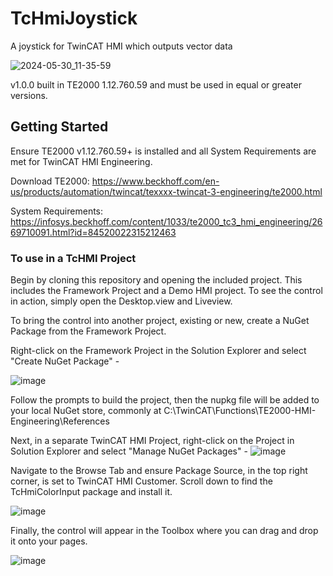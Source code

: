 # TcHmiJoystick
A joystick for TwinCAT HMI which outputs vector data

![2024-05-30_11-35-59](https://github.com/harisawan03/TcHmiJoystick/assets/19915615/861c989f-983c-4f17-85e6-6f43366a7646)

v1.0.0 built in TE2000 1.12.760.59 and must be used in equal or greater versions.

## Getting Started

Ensure TE2000 v1.12.760.59+ is installed and all System Requirements are met for TwinCAT HMI Engineering.

Download TE2000: https://www.beckhoff.com/en-us/products/automation/twincat/texxxx-twincat-3-engineering/te2000.html

System Requirements: https://infosys.beckhoff.com/content/1033/te2000_tc3_hmi_engineering/2669710091.html?id=84520022315212463


### To use in a TcHMI Project
Begin by cloning this repository and opening the included project. This includes the Framework Project and a Demo HMI project. To see the control in action, simply open the Desktop.view and Liveview.

To bring the control into another project, existing or new, create a NuGet Package from the Framework Project. 

Right-click on the Framework Project in the Solution Explorer and select "Create NuGet Package" - 

![image](https://github.com/harisawan03/TcHmiColorInput/assets/19915615/ad2f01a9-6242-4207-8f06-d0b2853be97e)

Follow the prompts to build the project, then the nupkg file will be added to your local NuGet store, commonly at C:\TwinCAT\Functions\TE2000-HMI-Engineering\References

Next, in a separate TwinCAT HMI Project, right-click on the Project in Solution Explorer and select "Manage NuGet Packages" -
![image](https://github.com/harisawan03/TcHmiColorInput/assets/19915615/f43f3198-ba36-4c25-991d-6f6859c4b6ad)

Navigate to the Browse Tab and ensure Package Source, in the top right corner, is set to TwinCAT HMI Customer. Scroll down to find the TcHmiColorInput package and install it.

![image](https://github.com/harisawan03/TcHmiColorInput/assets/19915615/31b7f27a-d082-400b-9040-f4eb7efed8fd)

Finally, the control will appear in the Toolbox where you can drag and drop it onto your pages.

![image](https://github.com/harisawan03/TcHmiColorInput/assets/19915615/936abab1-c3bb-4bf8-959d-0750703acc45)

